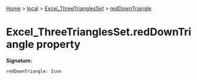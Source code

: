 [Home](./index) &gt; [local](local.md) &gt; [Excel\_ThreeTrianglesSet](local.excel_threetrianglesset.md) &gt; [redDownTriangle](local.excel_threetrianglesset.reddowntriangle.md)

# Excel\_ThreeTrianglesSet.redDownTriangle property


**Signature:**
```javascript
redDownTriangle: Icon
```
